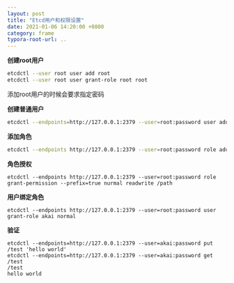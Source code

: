 ```yaml
---
layout: post
title: "Etcd用户和权限设置"
date: 2021-01-06 14:20:00 +0800
category: frame
typora-root-url: ..
---
```


**创建root用户**

```bash
etcdctl --user root user add root
etcdctl --user root user grant-role root root
```

添加root用户的时候会要求指定密码
<!--more-->

**创建普通用户**

```bash
etcdctl --endpoints=http://127.0.0.1:2379 --user=root:password user add akai
```

**添加角色**

```bash
etcdctl --endpoints http://127.0.0.1:2379 --user=root:password role add normal
```

**角色授权**

```shell
etcdctl --endpoints http://127.0.0.1:2379 --user=root:password role grant-permission --prefix=true nurmal readwrite /path
```

**用户绑定角色**

```shell
etcdctl --endpoints http://127.0.0.1:2379 --user=root:password user grant-role akai normal
```

**验证**

```shell
etcdctl --endpoints=http://127.0.0.1:2379 --user=akai:password put /test 'hello world'
etcdctl --endpoints=http://127.0.0.1:2379 --user=akai:password get /test
/test
hello world
```

